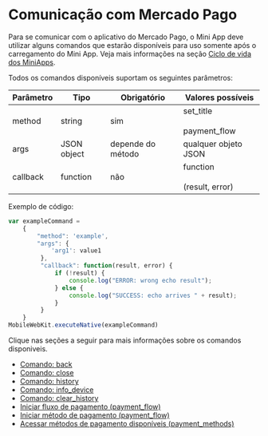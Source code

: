 # Comunicação com Mercado Pago

Para se comunicar com o aplicativo do Mercado Pago, o Mini App deve utilizar alguns comandos que estarão disponíveis para uso somente após o carregamento do Mini App. Veja mais informações na seção [Ciclo de vida dos MiniApps](/developers/pt/docs/mp-point/mini-apps/introduction/lifecycle).

Todos os comandos disponíveis suportam os seguintes parâmetros:

| Parâmetro  | Tipo  | Obrigatório  | Valores possíveis |
| --- | --- | --- | --- |
| method | string | sim | set_title <br><br> payment_flow | 
| args |  JSON object | depende do método | qualquer objeto JSON | 
| callback | function | não | function <br><br> (result, error) | 

Exemplo de código:

```javascript
var exampleCommand =
    {
        "method": 'example',
        "args": {
            'arg1': value1
         },
         "callback": function(result, error) {
             if (!result) {
                 console.log("ERROR: wrong echo result");
             } else {
                 console.log("SUCCESS: echo arrives " + result);
             }
         }
    }
MobileWebKit.executeNative(exampleCommand)
```

Clique nas seções a seguir para mais informações sobre os comandos disponiveis.

* [Comando: back](/developers/pt/docs/mp-point/mini-apps/comunication-mercado-pago/commands#bookmark_comando:_back) 
* [Comando: close](/developers/pt/docs/mp-point/mini-apps/comunication-mercado-pago/commands#bookmark_comando:_close)
* [Comando: history](/developers/pt/docs/mp-point/mini-apps/comunication-mercado-pago/commands#bookmark_comando:_history)
* [Comando: info_device](/developers/pt/docs/mp-point/mini-apps/comunication-mercado-pago/commands#bookmark_comando:_info_device)
* [Comando: clear_history](/developers/pt/docs/mp-point/mini-apps/comunication-mercado-pago/commands#bookmark_comando:_clear_history)
* [Iniciar fluxo de pagamento (payment_flow)](/developers/pt/docs/mp-point/mini-apps/comunication-mercado-pago/commands#bookmark_iniciar_fluxo_de_pagamento_(payment_flow))
* [Iniciar método de pagamento (payment_flow)](/developers/pt/docs/mp-point/mini-apps/comunication-mercado-pago/commands#bookmark_iniciar_método_de_pagamento_(payment_flow))
* [Acessar métodos de pagamento disponíveis (payment_methods)](/developers/pt/docs/mp-point/mini-apps/comunication-mercado-pago/commands#bookmark_acessar_métodos_de_pagamento_disponíveis_(payment_methods))